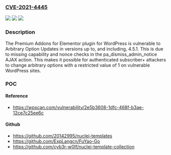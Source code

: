 ### [CVE-2021-4445](https://cve.mitre.org/cgi-bin/cvename.cgi?name=CVE-2021-4445)
![](https://img.shields.io/static/v1?label=Product&message=Premium%20Addons%20for%20Elementor&color=blue)
![](https://img.shields.io/static/v1?label=Version&message=*%3C%3D%204.5.1%20&color=brighgreen)
![](https://img.shields.io/static/v1?label=Vulnerability&message=CWE-862%20Missing%20Authorization&color=brighgreen)

### Description

The Premium Addons for Elementor plugin for WordPress is vulnerable to Arbitrary Option Updates in versions up to, and including, 4.5.1. This is due to missing capability and nonce checks in the pa_dismiss_admin_notice AJAX action. This makes it possible for authenticated subscriber+ attackers to change arbitrary options with a restricted value of 1 on vulnerable WordPress sites.

### POC

#### Reference
- https://wpscan.com/vulnerability/2e5b3608-1dfc-468f-b3ae-12ce7c25ee6c

#### Github
- https://github.com/20142995/nuclei-templates
- https://github.com/ExpLangcn/FuYao-Go
- https://github.com/cyb3r-w0lf/nuclei-template-collection

